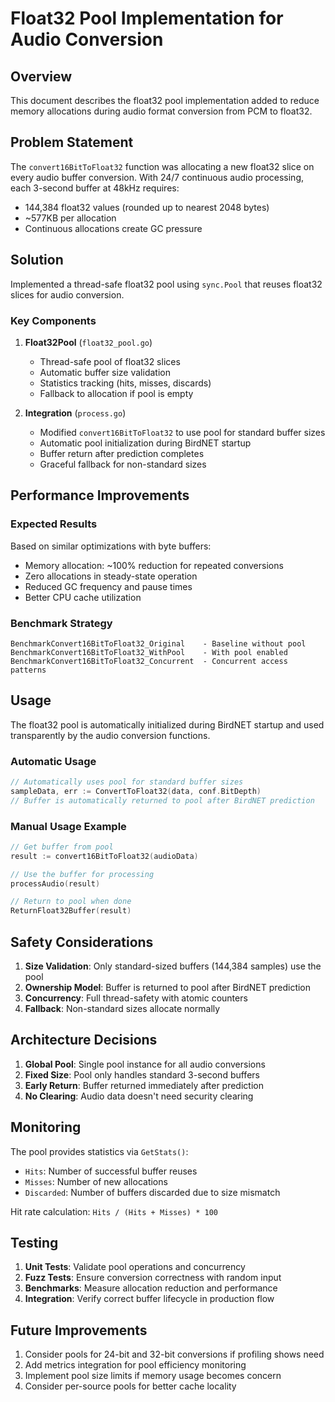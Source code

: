 # Float32 Pool Implementation for Audio Conversion

## Overview

This document describes the float32 pool implementation added to reduce memory allocations during audio format conversion from PCM to float32.

## Problem Statement

The `convert16BitToFloat32` function was allocating a new float32 slice on every audio buffer conversion. With 24/7 continuous audio processing, each 3-second buffer at 48kHz requires:
- 144,384 float32 values (rounded up to nearest 2048 bytes)
- ~577KB per allocation
- Continuous allocations create GC pressure

## Solution

Implemented a thread-safe float32 pool using `sync.Pool` that reuses float32 slices for audio conversion.

### Key Components

1. **Float32Pool** (`float32_pool.go`)
   - Thread-safe pool of float32 slices
   - Automatic buffer size validation
   - Statistics tracking (hits, misses, discards)
   - Fallback to allocation if pool is empty

2. **Integration** (`process.go`)
   - Modified `convert16BitToFloat32` to use pool for standard buffer sizes
   - Automatic pool initialization during BirdNET startup
   - Buffer return after prediction completes
   - Graceful fallback for non-standard sizes

## Performance Improvements

### Expected Results

Based on similar optimizations with byte buffers:

- Memory allocation: ~100% reduction for repeated conversions
- Zero allocations in steady-state operation
- Reduced GC frequency and pause times
- Better CPU cache utilization

### Benchmark Strategy

```text
BenchmarkConvert16BitToFloat32_Original    - Baseline without pool
BenchmarkConvert16BitToFloat32_WithPool    - With pool enabled
BenchmarkConvert16BitToFloat32_Concurrent  - Concurrent access patterns
```

## Usage

The float32 pool is automatically initialized during BirdNET startup and used transparently by the audio conversion functions.

### Automatic Usage

```go
// Automatically uses pool for standard buffer sizes
sampleData, err := ConvertToFloat32(data, conf.BitDepth)
// Buffer is automatically returned to pool after BirdNET prediction
```

### Manual Usage Example

```go
// Get buffer from pool
result := convert16BitToFloat32(audioData)

// Use the buffer for processing
processAudio(result)

// Return to pool when done
ReturnFloat32Buffer(result)
```

## Safety Considerations

1. **Size Validation**: Only standard-sized buffers (144,384 samples) use the pool
2. **Ownership Model**: Buffer is returned to pool after BirdNET prediction
3. **Concurrency**: Full thread-safety with atomic counters
4. **Fallback**: Non-standard sizes allocate normally

## Architecture Decisions

1. **Global Pool**: Single pool instance for all audio conversions
2. **Fixed Size**: Pool only handles standard 3-second buffers
3. **Early Return**: Buffer returned immediately after prediction
4. **No Clearing**: Audio data doesn't need security clearing

## Monitoring

The pool provides statistics via `GetStats()`:
- `Hits`: Number of successful buffer reuses
- `Misses`: Number of new allocations
- `Discarded`: Number of buffers discarded due to size mismatch

Hit rate calculation: `Hits / (Hits + Misses) * 100`

## Testing

1. **Unit Tests**: Validate pool operations and concurrency
2. **Fuzz Tests**: Ensure conversion correctness with random input
3. **Benchmarks**: Measure allocation reduction and performance
4. **Integration**: Verify correct buffer lifecycle in production flow

## Future Improvements

1. Consider pools for 24-bit and 32-bit conversions if profiling shows need
2. Add metrics integration for pool efficiency monitoring
3. Implement pool size limits if memory usage becomes concern
4. Consider per-source pools for better cache locality